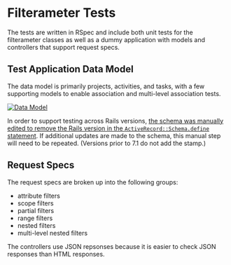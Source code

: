 # Filterameter Tests

The tests are written in RSpec and include both unit tests for the filterameter classes as well as a dummy application with models and controllers that support request specs.

## Test Application Data Model

The data model is primarily projects, activities, and tasks, with a few supporting models to enable association and multi-level association tests.

[![Data Model](https://yuml.me/diagram/scruffy;dir:LR/class/%5BProject%5D-%3E%5BActivity%5D,%20%5BActivity%5D-%3E%5BActivity%20Member%5D,%20%5BActivity%5D-%3E%5BTask%5D,%20%5BUser%5D-Activity%20Manager%3E%5BActivity%5D,%20%5BUser%5D-%3E%5BActivity%20Member%5D.svg)](https://yuml.me/diagram/scruffy;dir:LR/class/edit/%5BProject%5D-%3E%5BActivity%5D,%20%5BActivity%5D-%3E%5BActivity%20Member%5D,%20%5BActivity%5D-%3E%5BTask%5D,%20%5BUser%5D-Activity%20Manager%3E%5BActivity%5D,%20%5BUser%5D-%3E%5BActivity%20Member%5D)

In order to support testing across Rails versions, [the schema was manually edited to remove the Rails version in the `ActiveRecord::Schema.define` statement](https://github.com/RockSolt/filterameter/commit/742cfa91c30e640bff342740fb493176d9feb44e). If additional updates are made to the schema, this manual step will need to be repeated. (Versions prior to 7.1 do not add the stamp.)

## Request Specs

The request specs are broken up into the following groups:

- attribute filters
- scope filters
- partial filters
- range filters
- nested filters
- multi-level nested filters

The controllers use JSON repsonses because it is easier to check JSON responses than HTML responses.
